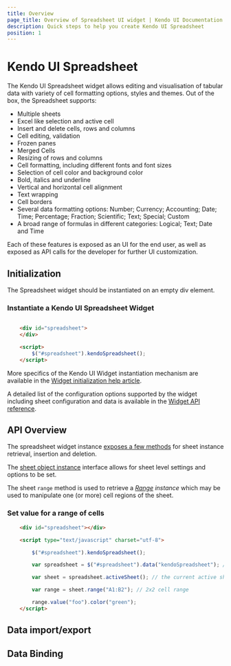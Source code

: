 ```yaml
---
title: Overview
page_title: Overview of Spreadsheet UI widget | Kendo UI Documentation
description: Quick steps to help you create Kendo UI Spreadsheet
position: 1
---
```


# Kendo UI Spreadsheet

The Kendo UI Spreadsheet widget allows editing and visualisation of tabular data with variety of cell formatting options, styles and themes. Out of the box, the Spreadsheet supports:

 * Multiple sheets
 * Excel like selection and active cell
 * Insert and delete cells, rows and columns
 * Cell editing, validation
 * Frozen panes
 * Merged Cells
 * Resizing of rows and columns
 * Cell formatting, including different fonts and font sizes
 * Selection of cell color and background color
 * Bold, italics and underline
 * Vertical and horizontal cell alignment
 * Text wrapping
 * Cell borders
 * Several data formatting options: Number; Currency; Accounting; Date; Time; Percentage; Fraction; Scientific; Text; Special; Custom
 * A broad range of formulas in different categories: Logical; Text; Date and Time

Each of these features is exposed as an UI for the end user, as well as exposed as API calls for the developer for further UI customization.

## Initialization

The Spreadsheet widget should be instantiated on an empty div element.

### Instantiate a Kendo UI Spreadsheet Widget
```html

    <div id="spreadsheet">
    </div>

    <script>
        $("#spreadsheet").kendoSpreadsheet();
    </script>
```

More specifics of the Kendo UI Widget instantiation mechanism are available in the [Widget initialization help article](/intro/jquery-initialization).

A detailed list of the configuration options supported by the widget including sheet configuration and data is available in the [Widget API reference](/api/javascript/ui/spreadsheet).


## API Overview

The spreadsheet widget instance [exposes a few methods](/api/javascript/ui/spreadsheet) for sheet instance retrieval, insertion and deletion.

The [sheet object instance](/api/javascript/spreadsheet/sheet) interface allows for sheet level settings and options to be set.

The sheet `range` method is used to retrieve a *[Range](/api/javascript/spreadsheet/range) instance* which may be used to manipulate one (or more) cell regions of the sheet.

### Set value for a range of cells
``` html
    <div id="spreadsheet"></div>

    <script type="text/javascript" charset="utf-8">

        $("#spreadsheet").kendoSpreadsheet();

        var spreadsheet = $("#spreadsheet").data("kendoSpreadsheet"); // the widget instance

        var sheet = spreadsheet.activeSheet(); // the current active sheet

        var range = sheet.range("A1:B2"); // 2x2 cell range

        range.value("foo").color("green");
    </script>
```
## Data import/export

## Data Binding
